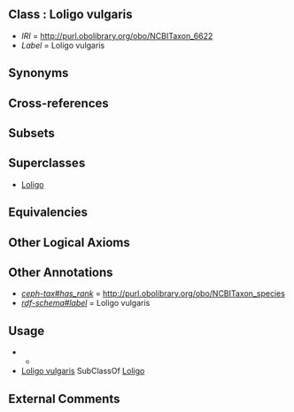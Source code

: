 
## Class : Loligo vulgaris

 * *IRI* = http://purl.obolibrary.org/obo/NCBITaxon_6622
 * *Label* = Loligo vulgaris

## Synonyms


## Cross-references


## Subsets


## Superclasses

 * [Loligo](../../NCBITaxon/16/NCBITaxon_6616.md)

## Equivalencies


## Other Logical Axioms


## Other Annotations

 * *[ceph-tax#has_rank](../../ceph-tax#has/nk/ceph-tax#has_rank.md)* = http://purl.obolibrary.org/obo/NCBITaxon_species
 * *[rdf-schema#label](../../el/rdf-schema#label.md)* = Loligo vulgaris

## Usage

 * -
 * [Loligo vulgaris](../../NCBITaxon/22/NCBITaxon_6622.md) SubClassOf [Loligo](../../NCBITaxon/16/NCBITaxon_6616.md)

## External Comments

